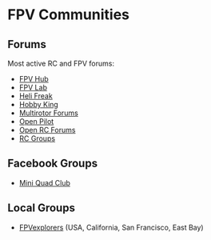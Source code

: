 # FPV Communities

## Forums

Most active RC and FPV forums:

* [FPV Hub](http://www.fpvhub.com/)
* [FPV Lab](http://fpvlab.com/forums/)
* [Heli Freak](http://www.helifreak.com/)
* [Hobby King](http://www.hobbyking.com/hobbyking/forum)
* [Multirotor Forums](http://multirotorforums.com/forums/)
* [Open Pilot](http://forums.openpilot.org/)
* [Open RC Forums](http://openrcforums.com/forum/)
* [RC Groups](http://www.rcgroups.com/forums)

## Facebook Groups

* [Mini Quad Club](https://www.facebook.com/groups/miniquadclub)

## Local Groups

* [FPVexplorers](http://www.meetup.com/FPVexplorers/) (USA, California, San Francisco, East Bay)